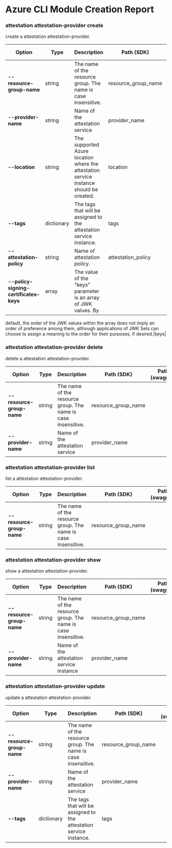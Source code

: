 # Azure CLI Module Creation Report

### attestation attestation-provider create

create a attestation attestation-provider.

|Option|Type|Description|Path (SDK)|Path (swagger)|
|------|----|-----------|----------|--------------|
|**--resource-group-name**|string|The name of the resource group. The name is case insensitive.|resource_group_name|
|**--provider-name**|string|Name of the attestation service|provider_name|
|**--location**|string|The supported Azure location where the attestation service instance should be created.|location|
|**--tags**|dictionary|The tags that will be assigned to the attestation service instance.|tags|
|**--attestation-policy**|string|Name of attestation policy.|attestation_policy|
|**--policy-signing-certificates-keys**|array|The value of the "keys" parameter is an array of JWK values.  By
default, the order of the JWK values within the array does not imply
an order of preference among them, although applications of JWK Sets
can choose to assign a meaning to the order for their purposes, if
desired.|keys|
### attestation attestation-provider delete

delete a attestation attestation-provider.

|Option|Type|Description|Path (SDK)|Path (swagger)|
|------|----|-----------|----------|--------------|
|**--resource-group-name**|string|The name of the resource group. The name is case insensitive.|resource_group_name|
|**--provider-name**|string|Name of the attestation service|provider_name|
### attestation attestation-provider list

list a attestation attestation-provider.

|Option|Type|Description|Path (SDK)|Path (swagger)|
|------|----|-----------|----------|--------------|
|**--resource-group-name**|string|The name of the resource group. The name is case insensitive.|resource_group_name|
### attestation attestation-provider show

show a attestation attestation-provider.

|Option|Type|Description|Path (SDK)|Path (swagger)|
|------|----|-----------|----------|--------------|
|**--resource-group-name**|string|The name of the resource group. The name is case insensitive.|resource_group_name|
|**--provider-name**|string|Name of the attestation service instance|provider_name|
### attestation attestation-provider update

update a attestation attestation-provider.

|Option|Type|Description|Path (SDK)|Path (swagger)|
|------|----|-----------|----------|--------------|
|**--resource-group-name**|string|The name of the resource group. The name is case insensitive.|resource_group_name|
|**--provider-name**|string|Name of the attestation service|provider_name|
|**--tags**|dictionary|The tags that will be assigned to the attestation service instance.|tags|